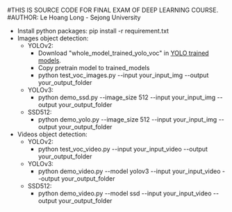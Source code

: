 #THIS IS SOURCE CODE FOR FINAL EXAM OF DEEP LEARNING COURSE.
#AUTHOR: Le Hoang Long - Sejong University
* Install python packages: pip install -r requirement.txt
* Images object detection:
    * YOLOv2: 
        * Download "whole_model_trained_yolo_voc" in [YOLO trained models](https://drive.google.com/drive/folders/1Ee6FHQTGuJpNRYSa8DtHWzu4yWNyc7sp).
        * Copy pretrain model to trained_models
        * python test_voc_images.py --input your_input_img --output your_output_folder
    * YOLOv3:
        * python demo_ssd.py --image_size 512 --input your_input_img --output your_output_folder
    * SSD512:
        * python demo_yolo.py --image_size 512 --input your_input_img --output your_output_folder
* Videos object detection:
    * YOLOv2:
        * python test_voc_video.py --input your_input_video --output your_output_folder
    * YOLOv3:
        * python demo_video.py --model yolov3 --input your_input_video --output your_output_folder
    * SSD512:
        * python demo_video.py --model ssd --input your_input_video --output your_output_folder       
        